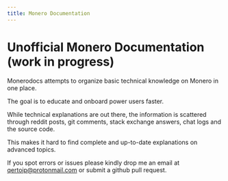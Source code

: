 ```yaml
---
title: Monero Documentation
---
```

# Unofficial Monero Documentation (work in progress)

Monerodocs attempts to organize basic technical knowledge on Monero in one place.

The goal is to educate and onboard power users faster.

While technical explanations are out there, the information is scattered through reddit posts, git comments, stack exchange answers, chat logs and the source code.

This makes it hard to find complete and up-to-date explanations on advanced topics.

If you spot errors or issues please kindly drop me an email at [qertoip@protonmail.com](mailto:qertoip@protonmail.com?subject=monerodocs) or submit a github pull request.
